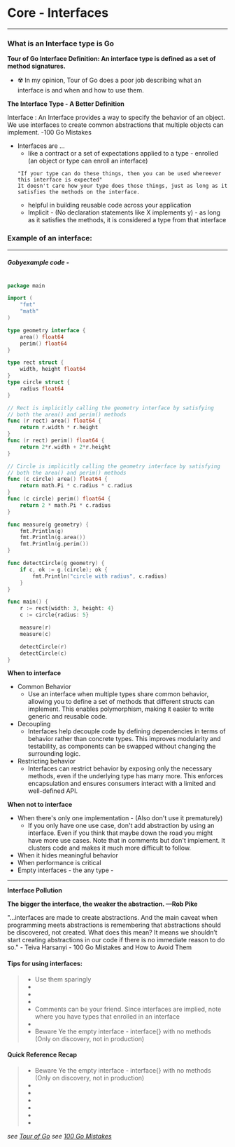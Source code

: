 # Core - Interfaces
---
### What is an Interface type is Go
**Tour of Go Interface Definition:  An interface type is defined as a set of method signatures.**
  - ☢️ In my opinion, Tour of Go does a poor job describing what an interface is and when and how to use them.

**The Interface Type - A Better Definition**

Interface
: An Interface provides a way to specify the behavior of an object. We use interfaces to create common abstractions that multiple objects can implement. -100 Go Mistakes

  - Interfaces are ...
    - like a contract or a set of expectations applied to a type - enrolled (an object or type can enroll an interface)
    ```
    "If your type can do these things, then you can be used whereever this interface is expected"
    It doesn't care how your type does those things, just as long as it satisfies the methods on the interface. 
    ```
    - helpful in building reusable code across your application
    - Implicit - (No declaration statements like X implements y) - as long as it satisfies the methods, it is considered a type from that interface      

### Example of an interface:
****
##### Gobyexample code - 
```go

package main

import (
    "fmt"
    "math"
)

type geometry interface {
    area() float64
    perim() float64
}

type rect struct {
    width, height float64
}
type circle struct {
    radius float64
}

// Rect is implicitly calling the geometry interface by satisfying
// both the area() and perim() methods
func (r rect) area() float64 {
    return r.width * r.height
}
func (r rect) perim() float64 {
    return 2*r.width + 2*r.height
}

// Circle is implicitly calling the geometry interface by satisfying
// both the area() and perim() methods
func (c circle) area() float64 {
    return math.Pi * c.radius * c.radius
}
func (c circle) perim() float64 {
    return 2 * math.Pi * c.radius
}

func measure(g geometry) {
    fmt.Println(g)
    fmt.Println(g.area())
    fmt.Println(g.perim())
}

func detectCircle(g geometry) {
    if c, ok := g.(circle); ok {
        fmt.Println("circle with radius", c.radius)
    }
}

func main() {
    r := rect{width: 3, height: 4}
    c := circle{radius: 5}

    measure(r)
    measure(c)

    detectCircle(r)
    detectCircle(c)
}

```

**When to interface**
  - Common Behavior
    - Use an interface when multiple types share common behavior, allowing you to define a set of methods that different structs can implement. This enables polymorphism, making it easier to write generic and reusable code.
  - Decoupling
    - Interfaces help decouple code by defining dependencies in terms of behavior rather than concrete types. This improves modularity and testability, as components can be swapped without changing the surrounding logic.
  - Restricting behavior
    - Interfaces can restrict behavior by exposing only the necessary methods, even if the underlying type has many more. This enforces encapsulation and ensures consumers interact with a limited and well-defined API.

**When not to interface**
  - When there's only one implementation - (Also don't use it prematurely)
    - If you only have one use case, don't add abstraction by using an interface.  Even if you think that maybe down the road you might have more use cases. Note that in comments but don't implement. It clusters code and makes it much more difficult to follow. 
  - When it hides meaningful behavior
  - When performance is critical
  - Empty interfaces - the any type - 
---


**Interface Pollution**

**The bigger the interface, the weaker the abstraction. —Rob Pike**

"...interfaces are made to create abstractions. And the main caveat when programming meets abstractions is remembering that abstractions should be discovered, not created. What does this mean? It means we shouldn’t start creating abstractions in our code if there is no immediate reason to do so." - Teiva Harsanyi - 100 Go Mistakes and How to Avoid Them





#### Tips for using interfaces:
> * Use them sparingly
> * 
> * 
> * 
> * Comments can be your friend.  Since interfaces are implied, note where you have types that enrolled in an interface
> * 
> * Beware Ye the empty interface - interface{} with no methods (Only on discovery, not in production)

#### Quick Reference Recap
> * Beware Ye the empty interface - interface{} with no methods (Only on discovery, not in production)
> * 
> * 
> * 
> * 
> * 
> *

_see [Tour of Go](https://go.dev/tour/methods/9)_
_see [100 Go Mistakes](https://medium.com/@matryer/line-of-sight-in-code-186dd7cdea88)_
